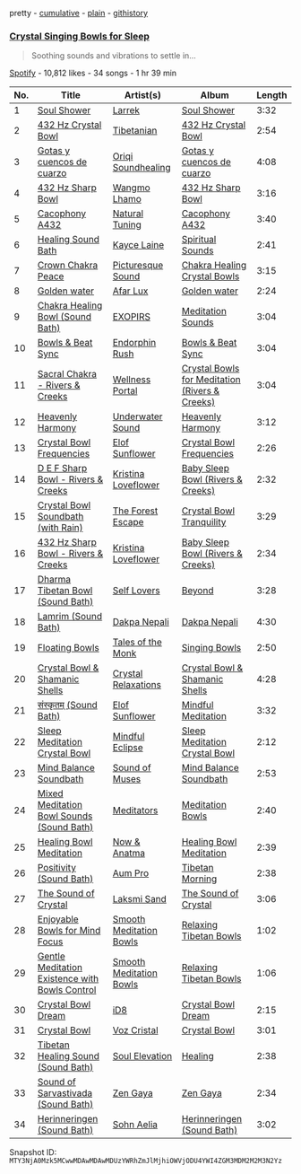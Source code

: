 pretty - [cumulative](/playlists/cumulative/37i9dQZF1DX8DvHz72854o.md) - [plain](/playlists/plain/37i9dQZF1DX8DvHz72854o) - [githistory](https://github.githistory.xyz/mackorone/spotify-playlist-archive/blob/main/playlists/plain/37i9dQZF1DX8DvHz72854o)

### [Crystal Singing Bowls for Sleep](https://open.spotify.com/playlist/37i9dQZF1DX8DvHz72854o)

> Soothing sounds and vibrations to settle in...

[Spotify](https://open.spotify.com/user/spotify) - 10,812 likes - 34 songs - 1 hr 39 min

| No. | Title | Artist(s) | Album | Length |
|---|---|---|---|---|
| 1 | [Soul Shower](https://open.spotify.com/track/3RCLYLBaVc2vSjSof1phdk) | [Larrek](https://open.spotify.com/artist/6VFekblOut967g4jD8w46E) | [Soul Shower](https://open.spotify.com/album/7c7bUDAMlzqPhgtyr6FL0V) | 3:32 |
| 2 | [432 Hz Crystal Bowl](https://open.spotify.com/track/77E3mdW9Yyw2SoSxod4UgG) | [Tibetanian](https://open.spotify.com/artist/2w4slIer7XY7fDEehJLONJ) | [432 Hz Crystal Bowl](https://open.spotify.com/album/4swun98t4e747mTtz4qkxg) | 2:54 |
| 3 | [Gotas y cuencos de cuarzo](https://open.spotify.com/track/7vIOggIr837ocFBosnqJtY) | [Oriqi Soundhealing](https://open.spotify.com/artist/04CPMYxePrUcNhtu2kX91q) | [Gotas y cuencos de cuarzo](https://open.spotify.com/album/6JvcnqO2qRFsIl8g8JpvPz) | 4:08 |
| 4 | [432 Hz Sharp Bowl](https://open.spotify.com/track/4yZvt2kZM3WLs5NrR5fwP2) | [Wangmo Lhamo](https://open.spotify.com/artist/3dodLXsbBGHho6yKUubQBp) | [432 Hz Sharp Bowl](https://open.spotify.com/album/2JrmG6JapDVknabbzFtPCG) | 3:16 |
| 5 | [Cacophony A432](https://open.spotify.com/track/4UUY9ZUYBzZiFsYbfxXeki) | [Natural Tuning](https://open.spotify.com/artist/0db3whzEc8o8hAIp7Q9wp5) | [Cacophony A432](https://open.spotify.com/album/2sict1ksexBHINmD0zIL5T) | 3:40 |
| 6 | [Healing Sound Bath](https://open.spotify.com/track/5hrfFPvIzsRiY6Hg2T9ZeY) | [Kayce Laine](https://open.spotify.com/artist/7cFbIyFpJivCMZjpiy3yBb) | [Spiritual Sounds](https://open.spotify.com/album/7v9NZZBD7LTDNygTnTIgkT) | 2:41 |
| 7 | [Crown Chakra Peace](https://open.spotify.com/track/3S5MSpRE7d1Q0QniLAvACO) | [Picturesque Sound](https://open.spotify.com/artist/4kmwcaEZw9Xs2GMUGKaR3D) | [Chakra Healing Crystal Bowls](https://open.spotify.com/album/05JU1kP1IlHuw8EDtzNzb5) | 3:15 |
| 8 | [Golden water](https://open.spotify.com/track/31xrniztiGG2ogmYNSlAzH) | [Afar Lux](https://open.spotify.com/artist/0WT73qyUspmqMJMjtIAjjG) | [Golden water](https://open.spotify.com/album/6HPawn1FQT3f9mfIQVgpdn) | 2:24 |
| 9 | [Chakra Healing Bowl \(Sound Bath\)](https://open.spotify.com/track/0xbn3eRyGE0CWzYgl2kNOG) | [EXOPIRS](https://open.spotify.com/artist/2Q0Qqbi8FdkM0oBsOQaqyE) | [Meditation Sounds](https://open.spotify.com/album/3oMUxmMSX0gza3sPwhsU20) | 3:04 |
| 10 | [Bowls & Beat Sync](https://open.spotify.com/track/0d3eeQXiOyh1tDYsFkREyB) | [Endorphin Rush](https://open.spotify.com/artist/0FLOOV2AD3QNUt2nLsU6pR) | [Bowls & Beat Sync](https://open.spotify.com/album/4oERJRSmD1YuIAg3NfSrVE) | 3:04 |
| 11 | [Sacral Chakra \- Rivers & Creeks](https://open.spotify.com/track/5eFmrcIIFUPJoXVN5SXjHl) | [Wellness Portal](https://open.spotify.com/artist/6t5G5UjoSmisKCSYhdI0gs) | [Crystal Bowls for Meditation \(Rivers & Creeks\)](https://open.spotify.com/album/13uzcrAviSel5HR9vCRKiP) | 3:04 |
| 12 | [Heavenly Harmony](https://open.spotify.com/track/51HmqenuPlvudo20PcSxqB) | [Underwater Sound](https://open.spotify.com/artist/2KJNQj4A21Hd22sjTEpTiq) | [Heavenly Harmony](https://open.spotify.com/album/0UNyqJLmNwlDwb5IxXaGeo) | 3:12 |
| 13 | [Crystal Bowl Frequencies](https://open.spotify.com/track/6d9J5KjEOV5yYkcZWBssnv) | [Elof Sunflower](https://open.spotify.com/artist/6BncFvDvMh4Z9JZ04ujVpa) | [Crystal Bowl Frequencies](https://open.spotify.com/album/1003TZvmVPWaDjSjY7NCdM) | 2:26 |
| 14 | [D E F Sharp Bowl \- Rivers & Creeks](https://open.spotify.com/track/4m77sJnHAWNNs4Ed1iUBQC) | [Kristina Loveflower](https://open.spotify.com/artist/0DksfCfY3vEEIgwBRlmNkp) | [Baby Sleep Bowl \(Rivers & Creeks\)](https://open.spotify.com/album/2nt9ATyTtEKCymqnkbdKoD) | 2:32 |
| 15 | [Crystal Bowl Soundbath \(with Rain\)](https://open.spotify.com/track/6N5SUIWEXiyBTE4WEDZ8AG) | [The Forest Escape](https://open.spotify.com/artist/63nWC8U7RxoOnCLl3b6AK4) | [Crystal Bowl Tranquility](https://open.spotify.com/album/2eOJnGIAQA6NkUUDdE4NWQ) | 3:29 |
| 16 | [432 Hz Sharp Bowl \- Rivers & Creeks](https://open.spotify.com/track/46t2E9jYF9cGwo07HTxXOk) | [Kristina Loveflower](https://open.spotify.com/artist/0DksfCfY3vEEIgwBRlmNkp) | [Baby Sleep Bowl \(Rivers & Creeks\)](https://open.spotify.com/album/2nt9ATyTtEKCymqnkbdKoD) | 2:34 |
| 17 | [Dharma Tibetan Bowl \(Sound Bath\)](https://open.spotify.com/track/2KlUpKBLSijKL3ZCHwWtCB) | [Self Lovers](https://open.spotify.com/artist/0xSZkXuemR32ESBfNTw5CC) | [Beyond](https://open.spotify.com/album/3UG51jaBaJ1ylORsICu3eg) | 3:28 |
| 18 | [Lamrim \(Sound Bath\)](https://open.spotify.com/track/4SntEk9w1JNvIgiAShAKc0) | [Dakpa Nepali](https://open.spotify.com/artist/6ehZfyyber5F5KyAUtlYob) | [Dakpa Nepali](https://open.spotify.com/album/1ebhcZPcYlwJ7uQhIn3YvT) | 4:30 |
| 19 | [Floating Bowls](https://open.spotify.com/track/2TCsXa4vNwuk1qClUmn5nY) | [Tales of the Monk](https://open.spotify.com/artist/0Re4A8cte2gZ2fDKTdxD03) | [Singing Bowls](https://open.spotify.com/album/6fsshu03QNMFvD5UUbD123) | 2:50 |
| 20 | [Crystal Bowl & Shamanic Shells](https://open.spotify.com/track/3htZk2uZHjlkRhlaqaM3d8) | [Crystal Relaxations](https://open.spotify.com/artist/2fOp9yWKqkoEaLevqSKkHi) | [Crystal Bowl & Shamanic Shells](https://open.spotify.com/album/448uGKK2wcs9EXl8NX8KMO) | 4:28 |
| 21 | [संस्कृतम् \(Sound Bath\)](https://open.spotify.com/track/36yfMAlr2nCwrQnFhWkFTx) | [Elof Sunflower](https://open.spotify.com/artist/6BncFvDvMh4Z9JZ04ujVpa) | [Mindful Meditation](https://open.spotify.com/album/1RkIzOVRLMe6VJezRD32c6) | 3:32 |
| 22 | [Sleep Meditation Crystal Bowl](https://open.spotify.com/track/1SB2AzT7daTdCKFlWxNxyM) | [Mindful Eclipse](https://open.spotify.com/artist/7AqjdmOiPPFzX6oy0Mfo1j) | [Sleep Meditation Crystal Bowl](https://open.spotify.com/album/2hMhXbAN4ePJyWEK8O8yDB) | 2:12 |
| 23 | [Mind Balance Soundbath](https://open.spotify.com/track/2heKEPVkDUFTE8GSCyY3v4) | [Sound of Muses](https://open.spotify.com/artist/5l9VrNt92FCVro9qeWKBwi) | [Mind Balance Soundbath](https://open.spotify.com/album/4g32jjcR70RDKYwCr2skD1) | 2:53 |
| 24 | [Mixed Meditation Bowl Sounds \(Sound Bath\)](https://open.spotify.com/track/7kzsjfIiCZLTxKlOwmUpZU) | [Meditators](https://open.spotify.com/artist/35qLVQ5G13Moug3HQcf90C) | [Meditation Bowls](https://open.spotify.com/album/6Jxjl9oi2NcmWSYnr0BmQl) | 2:40 |
| 25 | [Healing Bowl Meditation](https://open.spotify.com/track/57V9F3ty7ps7Gh7m76BEie) | [Now & Anatma](https://open.spotify.com/artist/6RJUE6sgw2xb5nVYXhKxE9) | [Healing Bowl Meditation](https://open.spotify.com/album/0TWoAqIzn8AzbewrNelTIW) | 2:39 |
| 26 | [Positivity \(Sound Bath\)](https://open.spotify.com/track/6rNNLUeCMGpAbMqlZBKXpK) | [Aum Pro](https://open.spotify.com/artist/6sxGvi2ZDbc3zzQGr0u3Bu) | [Tibetan Morning](https://open.spotify.com/album/7KRfVQzaJDGKXHvPLCQfDI) | 2:38 |
| 27 | [The Sound of Crystal](https://open.spotify.com/track/2C0YVGbIt2YyoRaugjHEpV) | [Laksmi Sand](https://open.spotify.com/artist/7H5gwCLGNCQ8guLmXFdoJy) | [The Sound of Crystal](https://open.spotify.com/album/0znq1XYIBUMz4vcle9glWP) | 3:06 |
| 28 | [Enjoyable Bowls for Mind Focus](https://open.spotify.com/track/03YPsqCbuP65rHYHFYoWNh) | [Smooth Meditation Bowls](https://open.spotify.com/artist/14mVKwmaklKARGbeuuudC7) | [Relaxing Tibetan Bowls](https://open.spotify.com/album/0YxSxTbuVd8T3NFa4kotBZ) | 1:02 |
| 29 | [Gentle Meditation Existence with Bowls Control](https://open.spotify.com/track/4ECIEYblbD8sLFnC1BgHV4) | [Smooth Meditation Bowls](https://open.spotify.com/artist/14mVKwmaklKARGbeuuudC7) | [Relaxing Tibetan Bowls](https://open.spotify.com/album/0YxSxTbuVd8T3NFa4kotBZ) | 1:06 |
| 30 | [Crystal Bowl Dream](https://open.spotify.com/track/0f8DS6g7JIPQMzaONezO4g) | [iD8](https://open.spotify.com/artist/3DjpvRyhGuXg5ICJqwng4z) | [Crystal Bowl Dream](https://open.spotify.com/album/6Bo4QllINweqhoOyn90NtA) | 2:15 |
| 31 | [Crystal Bowl](https://open.spotify.com/track/1MDmrmYQFYLMaxan60iMmL) | [Voz Cristal](https://open.spotify.com/artist/0hhAuaCqqItxB9wzqDeWhw) | [Crystal Bowl](https://open.spotify.com/album/396hWZSFCkjPOr93k4aatg) | 3:01 |
| 32 | [Tibetan Healing Sound \(Sound Bath\)](https://open.spotify.com/track/5K8lW44qS3mAmXPUBjlE1N) | [Soul Elevation](https://open.spotify.com/artist/33uRqE15Wfnc0rnvEkhTKw) | [Healing](https://open.spotify.com/album/74OsPzLQSWP6P30HDjrHcM) | 2:38 |
| 33 | [Sound of Sarvastivada \(Sound Bath\)](https://open.spotify.com/track/5WnYwONaiD9U262drLfcLv) | [Zen Gaya](https://open.spotify.com/artist/5zC4k86g6y3NsIvUwFVX1G) | [Zen Gaya](https://open.spotify.com/album/2jGEItbwzeGSiVvU9lfKnf) | 2:34 |
| 34 | [Herinneringen \(Sound Bath\)](https://open.spotify.com/track/3S2TvczOa5YQQPqkn7Khtp) | [Sohn Aelia](https://open.spotify.com/artist/58PoZ2UB30eX8jppZ6B87i) | [Herinneringen \(Sound Bath\)](https://open.spotify.com/album/4HpA9tcvVWoQdjgLsp88Ru) | 3:02 |

Snapshot ID: `MTY3NjA0Mzk5MCwwMDAwMDAwMDUzYWRhZmJlMjhiOWVjODU4YWI4ZGM3MDM2M2M3N2Yz`
